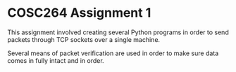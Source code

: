 # COSC264 Assignment 1
This assignment involved creating several Python programs in order to send packets through TCP sockets over a single machine.

Several means of packet verification are used in order to make sure data comes in fully intact and in order.
